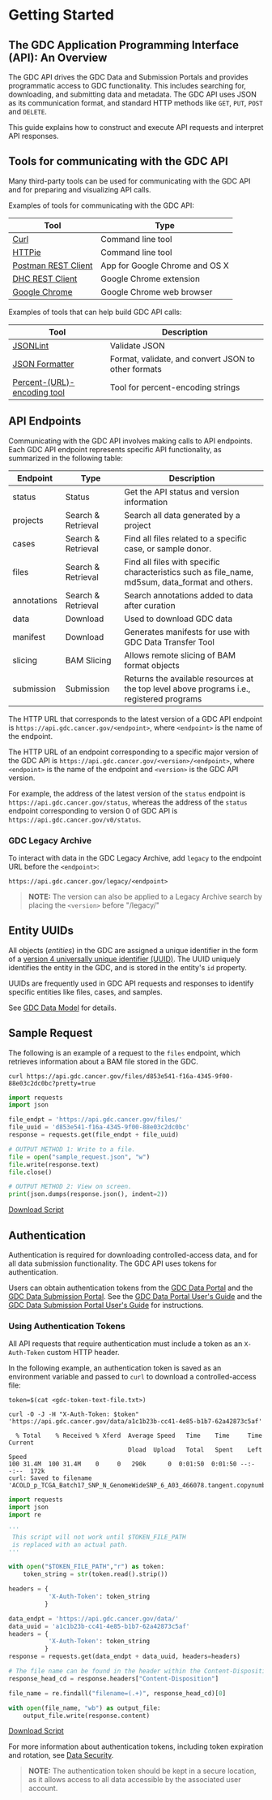 # Getting Started

## The GDC Application Programming Interface (API): An Overview

The GDC API drives the GDC Data and Submission Portals and provides programmatic access to GDC functionality. This includes searching for, downloading, and submitting data and metadata. The GDC API uses JSON as its communication format, and standard HTTP methods like `GET`, `PUT`, `POST` and `DELETE`.

This guide explains how to construct and execute API requests and interpret API responses.

## Tools for communicating with the GDC API

Many third-party tools can be used for communicating with the GDC API and for preparing and visualizing API calls.

Examples of tools for communicating with the GDC API:

| Tool        | Type     |
| ------------- |-------------|
| [Curl](http://curl.haxx.se/docs/manpage.html) 		| Command line tool |
| [HTTPie](http://httpie.org) 	| Command line tool |
| [Postman REST Client](http://www.getpostman.com/) 														| App for Google Chrome and OS X |
| [DHC REST Client](http://restlet.com/products/dhc/)           | Google Chrome extension |
| [Google Chrome](http://www.google.com/chrome/) 	  | Google Chrome web browser |

Examples of tools that can help build GDC API calls:

| Tool        | Description     |
| ------------- |-------------|
| [JSONLint](http://jsonlint.com/)| Validate JSON |
| [JSON Formatter](http://jsonformatter.org/) | Format, validate, and convert JSON to other formats |
| [Percent-(URL)-encoding tool](https://codebeautify.org/url-encode-string)| Tool for percent-encoding strings |


## API Endpoints

Communicating with the GDC API involves making calls to API endpoints. Each GDC API endpoint represents specific API functionality, as summarized in the following table:

| Endpoint | Type | Description |
| --- | --- | --- |
| status | Status | Get the API status and version information |
| projects | Search & Retrieval | Search all data generated by a project |
| cases | Search & Retrieval | Find all files related to a specific case, or sample donor. |
| files | Search & Retrieval | Find all files with specific characteristics such as file_name, md5sum, data_format and others. |
| annotations | Search & Retrieval | Search annotations added to data after curation |
| data | Download | Used to download GDC data |
| manifest | Download | Generates manifests for use with GDC Data Transfer Tool |
| slicing | BAM Slicing | Allows remote slicing of BAM format objects |
| submission | Submission | Returns the available resources at the top level above programs i.e., registered programs |

The HTTP URL that corresponds to the latest version of a GDC API endpoint is `https://api.gdc.cancer.gov/<endpoint>`, where `<endpoint>` is the name of the endpoint.

The HTTP URL of an endpoint corresponding to a specific major version of the GDC API is `https://api.gdc.cancer.gov/<version>/<endpoint>`, where `<endpoint>` is the name of the endpoint and `<version>` is the GDC API version.

For example, the address of the latest version of the `status` endpoint is `https://api.gdc.cancer.gov/status`, whereas the address of the `status` endpoint corresponding to version 0 of GDC API is `https://api.gdc.cancer.gov/v0/status`.

### GDC Legacy Archive

To interact with data in the GDC Legacy Archive, add `legacy` to the endpoint URL before the `<endpoint>`:

	https://api.gdc.cancer.gov/legacy/<endpoint>

> __NOTE:__ The version can also be applied to a Legacy Archive search by placing the `<version>` before "/legacy/"

## Entity UUIDs

All objects (*entities*) in the GDC are assigned a unique identifier in the form of a [version 4 universally unique identifier (UUID)](https://en.wikipedia.org/wiki/Universally_unique_identifier). The UUID uniquely identifies the entity in the GDC, and is stored in the entity's `id` property.

UUIDs are frequently used in GDC API requests and responses to identify specific entities like files, cases, and samples.

See [GDC Data Model](../../Data/Data_Model/GDC_Data_Model.md) for details.

## Sample Request

The following is an example of a request to the `files` endpoint, which retrieves information about a BAM file stored in the GDC.

``` shell
curl https://api.gdc.cancer.gov/files/d853e541-f16a-4345-9f00-88e03c2dc0bc?pretty=true
```
``` python
import requests
import json

file_endpt = 'https://api.gdc.cancer.gov/files/'
file_uuid = 'd853e541-f16a-4345-9f00-88e03c2dc0bc'
response = requests.get(file_endpt + file_uuid)

# OUTPUT METHOD 1: Write to a file.
file = open("sample_request.json", "w")
file.write(response.text)
file.close()

# OUTPUT METHOD 2: View on screen.
print(json.dumps(response.json(), indent=2))
```
[Download Script](scripts/Sample_Request.py)
## Authentication

Authentication is required for downloading controlled-access data, and for all data submission functionality. The GDC API uses tokens for authentication.

Users can obtain authentication tokens from the [GDC Data Portal](https://portal.gdc.cancer.gov) and the [GDC Data Submission Portal](https://portal.gdc.cancer.gov/submission). See the [GDC Data Portal User's Guide](../../Data_Portal/Users_Guide/Repository.md#gdc-authentication-tokens) and the [GDC Data Submission Portal User's Guide](../../Data_Submission_Portal/Users_Guide/Data_Submission_Process.md#authentication) for instructions.

### Using Authentication Tokens

All API requests that require authentication must include a token as an `X-Auth-Token` custom HTTP header.

In the following example, an authentication token is saved as an environment variable and passed to `curl` to download a controlled-access file:

``` shell
token=$(cat <gdc-token-text-file.txt>)

curl -O -J -H "X-Auth-Token: $token" 'https://api.gdc.cancer.gov/data/a1c1b23b-cc41-4e85-b1b7-62a42873c5af'
```
```Output
  % Total    % Received % Xferd  Average Speed   Time    Time     Time  Current
                                 Dload  Upload   Total   Spent    Left  Speed
100 31.4M  100 31.4M    0     0   290k      0  0:01:50  0:01:50 --:--:--  172k
curl: Saved to filename 'ACOLD_p_TCGA_Batch17_SNP_N_GenomeWideSNP_6_A03_466078.tangent.copynumber.data.txt'
```
```Python
import requests
import json
import re

'''
 This script will not work until $TOKEN_FILE_PATH
 is replaced with an actual path.
'''

with open("$TOKEN_FILE_PATH","r") as token:
    token_string = str(token.read().strip())

headers = {
           'X-Auth-Token': token_string
          }

data_endpt = 'https://api.gdc.cancer.gov/data/'
data_uuid = 'a1c1b23b-cc41-4e85-b1b7-62a42873c5af'
headers = {
           'X-Auth-Token': token_string
          }
response = requests.get(data_endpt + data_uuid, headers=headers)

# The file name can be found in the header within the Content-Disposition key.
response_head_cd = response.headers["Content-Disposition"]

file_name = re.findall("filename=(.+)", response_head_cd)[0]

with open(file_name, "wb") as output_file:
    output_file.write(response.content)
```
[Download Script](scripts/Authentication_Tokens.py)


For more information about authentication tokens, including token expiration and rotation, see [Data Security](../../Data/Data_Security/Data_Security.md#authentication-tokens).

>**NOTE:** The authentication token should be kept in a secure location, as it allows access to all data accessible by the associated user account.
